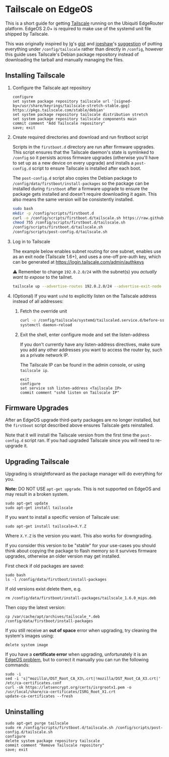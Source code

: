 # Tailscale on EdgeOS

This is a short guide for getting [Tailscale](https://tailscale.com/) running on the Ubiquiti EdgeRouter platform. EdgeOS 2.0+ is required to make use of the systemd unit file shipped by Tailscale.

This was originally inspired by [lg](https://github.com/lg)'s [gist](https://gist.github.com/lg/6f80593bd55ca9c9cf886da169a972c3) and [joeshaw](https://github.com/joeshaw)'s [suggestion](https://gist.github.com/lg/6f80593bd55ca9c9cf886da169a972c3#gistcomment-3578594) of putting everything under `/config/tailscale` rather than directly in `/config`, however this guide uses Tailscale's Debian package repository instead of downloading the tarball and manually managing the files.

## Installing Tailscale

1. Configure the Tailscale apt repository

    ```
    configure
    set system package repository tailscale url '[signed-by=/usr/share/keyrings/tailscale-stretch-stable.gpg] https://pkgs.tailscale.com/stable/debian'
    set system package repository tailscale distribution stretch
    set system package repository tailscale components main
    commit comment "Add Tailscale repository"
    save; exit
    ```

2. Create required directories and download and run firstboot script

    Scripts in the `firstboot.d` directory are run after firmware upgrades.
    This script ensures that the Tailscale daemon's state is symlinked to
    `/config` so it persists across firmware upgrades (otherwise you'll have to
    set up as a new device on every upgrade) and installs a `post-config.d`
    script to ensure Tailscale is installed after each boot.

    The `post-config.d` script also copies the Debian package to
    `/config/data/firstboot/install-packages` so the package can be installed
    during `firstboot` after a firmware upgrade to ensure the package gets
    installed and doesn't require downloading it again. This also means the
    same version will be consistently installed.

    ```sh
    sudo bash
    mkdir -p /config/scripts/firstboot.d
    curl -o /config/scripts/firstboot.d/tailscale.sh https://raw.githubusercontent.com/jamesog/tailscale-edgeos/main/firstboot.d/tailscale.sh
    chmod 755 /config/scripts/firstboot.d/tailscale.sh
    /config/scripts/firstboot.d/tailscale.sh
    /config/scripts/post-config.d/tailscale.sh
    ```

3. Log in to Tailscale

    The example below enables subnet routing for one subnet, enables use as an exit node (Tailscale 1.6+), and uses a one-off pre-auth key, which can be generated at https://login.tailscale.com/admin/authkeys

    :warning: Remember to change `192.0.2.0/24` with the subnet(s) you *actually want to expose* to the tailnet.

    ```sh
    tailscale up --advertise-routes 192.0.2.0/24 --advertise-exit-node --authkey tskey-XXX
    ```

4. (Optional) If you want `sshd` to explicitly listen on the Tailscale address instead of all addresses:

    1. Fetch the override unit

        ```sh
        curl -o /config/tailscale/systemd/tailscaled.service.d/before-ssh.conf https://raw.githubusercontent.com/jamesog/tailscale-edgeos/main/systemd/tailscaled.service.d/before-ssh.conf
        systemctl daemon-reload
        ```

    2. Exit the shell, enter configure mode and set the listen-address

        If you don't currently have any listen-address directives, make sure you add any other addresses you want to access the router by, such as a private network IP.

        The Tailscale IP can be found in the admin console, or using `tailscale ip`.

        ```
        exit
        configure
        set service ssh listen-address <Tailscale IP>
        commit comment "sshd listen on Tailscale IP"
        ```


## Firmware Upgrades

After an EdgeOS upgrade third-party packages are no longer installed, but the
`firstboot` script described above ensures Tailscale gets reinstalled.

Note that it will install the Tailscale version from the first time the
`post-config.d` script ran. If you had upgraded Tailscale since you will need
to re-upgrade it.

## Upgrading Tailscale

Upgrading is straightforward as the package manager will do everything for you.

**Note:** DO NOT USE `apt-get upgrade`. This is not supported on EdgeOS and may
result in a broken system.

```
sudo apt-get update
sudo apt-get install tailscale
```

If you want to install a specific version of Tailscale use:

```
sudo apt-get install tailscale=X.Y.Z
```

Where `X.Y.Z` is the version you want. This also works for downgrading.

If you consider this version to be "stable" for your use-cases you should think
about copying the package to flash memory so it survives firmware upgrades,
otherwise an older version may get installed.

First check if old packages are saved:

```
sudo bash
ls -l /config/data/firstboot/install-packages
```

If old versions exist delete them, e.g.

```
rm /config/data/firstboot/install-packages/tailscale_1.6.0_mips.deb
```

Then copy the latest version:

```
cp /var/cache/apt/archives/tailscale_*.deb /config/data/firstboot/install-packages
```

If you still receive an **out of space** error when upgrading, try cleaning the system's images using:

```
delete system image
```

If you have a **certificate error** when upgrading, unfortunately it is an [EdgeOS problem](https://community.ui.com/questions/Fix-Solution-Lets-Encrypt-DST-Root-CA-X3-Expiration-Problems-with-IDS-IPS-Signature-Updates-HTTPS-E/0404a626-1a77-4d6c-9b4c-17ea3dea641d), but to correct it manually you can run the following commands:

```
sudo -i
sed -i 's|^mozilla\/DST_Root_CA_X3\.crt|!mozilla/DST_Root_CA_X3.crt|' /etc/ca-certificates.conf
curl -sk https://letsencrypt.org/certs/isrgrootx1.pem -o /usr/local/share/ca-certificates/ISRG_Root_X1.crt
update-ca-certificates --fresh
```

## Uninstalling

```
sudo apt-get purge tailscale
sudo rm /config/scripts/firstboot.d/tailscale.sh /config/scripts/post-config.d/tailscale.sh
configure
delete system package repository tailscale
commit comment "Remove Tailscale repository"
save; exit
```
